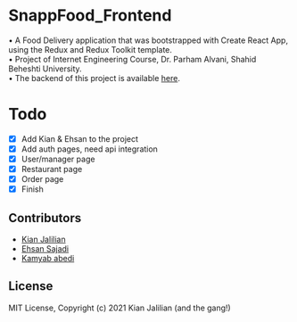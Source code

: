 # SnappFood_Frontend
• A Food Delivery application that was bootstrapped with Create React App, using the Redux and Redux Toolkit template.<br/>
• Project of Internet Engineering Course, Dr. Parham Alvani, Shahid Beheshti University.<br>
• The backend of this project is available [here](https://github.com/KamyabAbedi/SnappFood_Backend).
# Todo
- [X] Add Kian & Ehsan to the project
- [X] Add auth pages, need api integration
- [X] User/manager page
- [X] Restaurant page
- [X] Order page
- [X] Finish
## Contributors
-  [Kian Jalilian](https://github.com/kianjalilian)
-  [Ehsan Sajadi](https://github.com/ehsansajadi)
-  [Kamyab abedi](https://github.com/Kamyababedi)
## License
MIT License, Copyright (c) 2021 Kian Jalilian (and the gang!)

